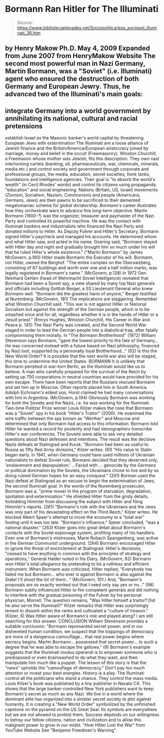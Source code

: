 # Bormann Ran Hitler for The Illuminati

> Source: https://www.bibliotecapleyades.net/Sociopolitica/esp_sociopol_illuminati_38.htm

by Henry Makow Ph.D.
May 4, 2009
Expanded from June 2007
from
HenryMakow Website
The second most powerful man in Nazi Germany,
Martin Bormann, was a "Soviet" (i.e. Illuminati) agent who ensured the
destruction of both Germany and European Jewry.
Thus, he advanced two of the Illuminati's main goals:
-
integrate Germany into
a world government by annihilating its national, cultural and racial
pretensions
-
establish Israel as the Masonic banker's
world capital by threatening European Jews with extermination
The Illuminati are a loose alliance of Jewish finance and the
British/America/European aristocracy joined by marriage, money and belief in
the occult (Freemasonry).
Winston Churchill, a Freemason whose mother was
Jewish, fits this description.
They own vast interlocking cartels (banking, oil, pharmaceuticals, war,
chemicals, minerals, media etc.) and control society and government through
corporate and professional groups,
the media, education,
secret societies,
think tanks, foundations and intelligence agencies. Their goal is "to absorb
the world's wealth" (in Cecil Rhodes' words) and control its citizens using
propaganda, "education" and social engineering.
Nations (Britain, US, Israel) movements (Zionism, Socialism, Nazism,
Communism) and people (Americans, Germans, Jews) are their pawns to be
sacrificed to their demented megalomaniac scheme for global dictatorship.
Bormann's career illustrates how they orchestrate wars to advance this
long-term objective.
Martin Bormann (1900-?) was the organizer, treasurer and paymaster of the
Nazi Party and controlled its powerful machine. He was the contact with
Illuminati bankers and industrialists who financed the Nazi Party and
donated millions to Hitler. As Deputy Fuhrer and Hitler's Secretary, Bormann
signed Hitler's paycheck and managed his accounts. He determined whom and
what Hitler saw, and acted in his name.
Goering said,
"Bormann stayed with Hitler day and night
and gradually brought him so much under his will that he ruled Hitler's
whole existence."
("Martin Bormann" by James McGovern,
p.160)
Hitler made Bormann the Executor of his will.
Bormann, not Hitler, owned
the Berghof.
"The entire complex on the Obersalzberg,
consisting of 87 buildings and worth over one and a half million marks,
was legally registered in Bormann's name."
(McGovern, p.128)
In 1972 Gen. Reinhard Gehlen (head of Wehrmacht
Soviet Intelligence) revealed that Bormann had been a Soviet spy, a view
shared by many top Nazi generals and officials including Gottlob Berger, a
SS Lieutenant General who knew Bormann well.
"Bormann did the greatest harm of anyone,"
Berger testified at Nuremberg.
(McGovern, 181)
The implications are staggering.
Remember what
Winston Churchill said.
"This war is not against Hitler or National
Socialism but against the strength of the German people, which is to be
smashed once and for all, regardless whether it is in the hands of
Hitler or a Jesuit priest."
(Emrys Hughes, Winston Churchill, His
Career in War and Peace p. 145)
The Nazi Party was created, and the Second World
War staged in order to lead the German people into a diabolical trap, after
fatally compromising them morally.
In "The Bormann Brotherhood" (1972) William Stevenson says Bormann,
"gave the lowest priority to the fate of
Germany... He was concerned instead with a future based on Nazi
philosophy, financed by Nazi loot, supported by a personally loyal
Brotherhood..."
(62)
Is this the
New World Order?
It is possible that the next world war also will be staged, this time to
undermine the United States.
BORMANN
It is unlikely that Bormann perished in war-torn
Berlin, as
the Illuminati would like us to believe.
A man who carefully prepared for the
survival of the Reich by setting up 750 corporations in neutral
countries would have provided for his own escape. There have been
reports that the Russians rescued Bormann and set him up in Moscow.
Other reports placed him in South America. Adolph Eichmann's eldest son,
Horst claimed he had many conversations with him in Argentina.
(McGovern, p.194)
Obviously Bormann was working for both the
Soviets and the Nazis, i.e. he was working for the Illuminati.
Two-time
Pulitzer Prize winner Louis Kilzer makes the case that Bormann was a
"Soviet" spy in his book "Hitler's
Traitor" (2000). He examined the wire traffic between the spy
known as "Werther" and Moscow and determined that only Bormann had access to
this information.
Bormann told Hitler he wanted a record for posterity and
had stenographers transcribe Hitler's war conferences.
The Soviets were able to ask very detailed questions about Nazi defenses and
intentions. The result was the decisive Nazis defeats at Stalingrad and
Kursk.
"Bormann had been as useful to Russia as
fifty Red Army divisions," Kilzer writes.
(61)
"His value to Stalin began early. In 1941, when Germany could have used
millions of Ukrainian nationalists to defeat Soviet rule, Bormann
decided that they deserved only, 'enslavement and depopulation.'
...Faced with ... genocide by the Germans or political domination by the
Soviets, the Ukrainians chose to live and by so doing ruined German
hopes for an easy conquest."
(261)
Borman used the Nazi defeat at Stalingrad as an
excuse to begin the extermination of Jews, the second Illuminati goal.
In the words of the Nuremberg prosecutor, Bormann was a,
"prime mover in the program of starvation,
degradation, spoliation and extermination."
He shielded Hitler from the grisly details,
forbidding Himmler from discussing the subject with Hitler and filing
Himmler's reports.
(261)
"Bormann's role with the Ukrainians and the
Jews was only part of his devastating effect on the Third Reich," Kilzer
writes.
He blocked Albert Speer's attempt to move the
economy to a "total war" footing until it was too late.
"Bormann's influence," Speer concluded, "was
a national disaster."
(263)
Kilzer goes into great detail about Bormann's
contacts with the Soviet espionage system, profiling many of his handlers.
Even one of Bormann's mistresses, Marie Rubach Spangenberg, was active in
the German Communist underground.
(264)
Bormann encouraged Hitler to ignore the threat of encirclement at
Stalingrad.
Hitler's decisions,
"ceased to have anything in common with the
principles of strategy and operations," General Halder noted in his
Diary.
(McGovern, 82)
Bormann won Hitler's total allegiance by
pretending to be a ruthless and efficient instrument.
When Bormann was criticized, Hitler
replied,
"Everybody has failed me but Bormann... who
ever is against Bormann is also against the State! I'll shoot the lot of
them..."
(McGovern, 101.)
And, "Bormann's proposals are so exactly
worked out that I need only say yes or no..."
(98)
Bormann subtly influenced Hitler to fire
competent generals and did nothing to interfere with the gradual poisoning
of the Fuhrer by his personal physician, Morrell.
The question remains,
"Was Hitler himself a traitor? Did he also serve the Illuminati?"
Kilzer remarks
that Hitler was surprisingly lenient to dissent within the ranks and
cultivated a "culture of treason." (Kilzer, 6) Was Hitler aware of Bormann's
role and played along?
I am still searching for this answer.
CONCLUSION
William Stevenson provides a suitable conclusion:
"Bormann represented secret power; and in
our disheveled human condition, we suspect that the trappings of
democracy are more of a dangerous camouflage... that real power begins
where secrecy begins. Martin Bormann... possessed that secret power...
to such a degree that he was able to escape the gallows."
(9)
Bormann's example suggests that the Illuminati
modus operandi is to empower someone who is predisposed or even brainwashed
to do what they want, and
then
manipulate him much like a puppet.
The lesson of this story is that the "news" upholds the "camouflage of
democracy." Don't pay too much attention or invest your best energies.
History is a play. The Illuminati control all the politicians who stand a
chance. They
control the mass media.
Louis Kilzer's book was published by a tiny publisher in Navato CA. This
shows that the large banker-controlled New York publishers want to keep
Bormann's secret as much as any Nazi.
We live in a world where the dominant elite has organized into a sinister
secret society to plot against humanity. It is creating a "New World Order"
symbolized by the unfinished capstone on the pyramid on the US Great Seal.
Its symbols are everywhere but we are not allowed to protest them.
Success
depends on our willingness to betray our fellow citizens, nation and
civilization and to allow this malignant power to grow in our midst.
"How Hitler Lost the War"
from YouTube Website
See "Benjamin Freedman's Warning".
